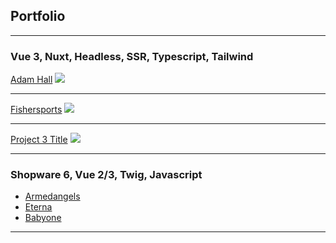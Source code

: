 ## Portfolio

---

### Vue 3, Nuxt, Headless, SSR, Typescript, Tailwind

[Adam Hall](/projects/adamhall)
<img src="images/dummy_thumbnail.jpg?raw=true"/>

---
[Fishersports](/projects/adamhall)
<img src="images/dummy_thumbnail.jpg?raw=true"/>

---
[Project 3 Title](http://example.com/)
<img src="images/dummy_thumbnail.jpg?raw=true"/>

---

### Shopware 6, Vue 2/3, Twig, Javascript

- [Armedangels](/projects/armedangels)
- [Eterna](/projects/eterna)
- [Babyone](/projects/babyone)

---
